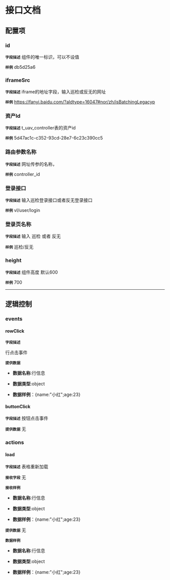 <!-- 以下为接口文档样例，请根据实际组件配置项及逻辑控制输出接口文档，文档提供两份，md源文件与html，html对外供配置查阅使用 -->
# 接口文档
<!-- 给配置人员使用的配置项字段介绍及样例，没有请删除此项 -->
## 配置项
### id
**`字段描述`**
组件的唯一标识，可以不设值

**`样例`**
db5d25a6

### iframeSrc
**`字段描述`**
iframe的地址字段，输入巡检或反无的网址

**`样例`**
https://fanyi.baidu.com/?aldtype=16047#nor/zh/isBatchingLegacyp


### 资产Id
**`字段描述`**
t_uav_controller表的资产id

**`样例`**
5d47ac1c-c352-93cd-28e7-6c23c390cc5

### 路由参数名称
**`字段描述`**
网址传参的名称，

**`样例`**
controller_id

### 登录接口
**`字段描述`**
输入巡检登录接口或者反无登录接口

**`样例`**
vl/user/login

### 登录页名称
**`字段描述`**
输入  巡检  或者  反无

**`样例`**
巡检/反无


### height
**`字段描述`**
组件高度 默认600

**`样例`**
700




---
<!-- 逻辑控制文档样例，没有请删除此项 -->
## 逻辑控制
### events
#### rowClick

**`字段描述`**

行点击事件

**`提供数据`**

+ **数据名称**:行信息
  
+ **数据类型**:object
  
+ **数据样例**：{name:"小红";age:23}
  
#### buttonClick
**`字段描述`**
按钮点击事件

**`提供数据`**
无
### actions
#### load
**`字段描述`**
表格重新加载

**`接收字段`**
无
<!-- 数据类型具体有number,string,object,array,objectArray -->
**`接收样例`**
+ **数据名称**:行信息
  
+ **数据类型**:object
  
+ **数据样例**：{name:"小红";age:23}
  
**`提供数据`**
无

**`数据样例`**

+ **数据名称**:行信息
  
+ **数据类型**:object
  
+ **数据样例**：{name:"小红";age:23}
